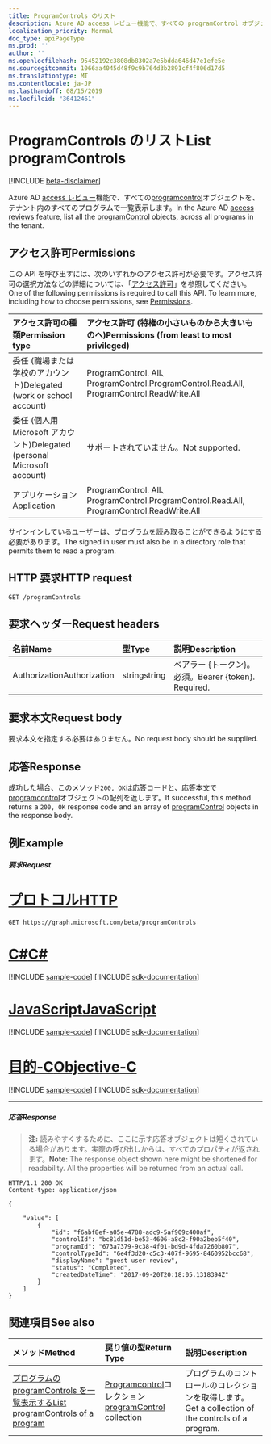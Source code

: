 ```yaml
---
title: ProgramControls のリスト
description: Azure AD access レビュー機能で、すべての programControl オブジェクトを、テナント内のすべてのプログラムで一覧表示します。
localization_priority: Normal
doc_type: apiPageType
ms.prod: ''
author: ''
ms.openlocfilehash: 95452192c3808db8302a7e5bdda646d47e1efe5e
ms.sourcegitcommit: 1066aa4045d48f9c9b764d3b2891cf4f806d17d5
ms.translationtype: MT
ms.contentlocale: ja-JP
ms.lasthandoff: 08/15/2019
ms.locfileid: "36412461"
---
```

# <a name="list-programcontrols"></a><span data-ttu-id="e252c-103">ProgramControls のリスト</span><span class="sxs-lookup"><span data-stu-id="e252c-103">List programControls</span></span>

[!INCLUDE [beta-disclaimer](../../includes/beta-disclaimer.md)]

<span data-ttu-id="e252c-104">Azure AD [access レビュー](../resources/accessreviews-root.md)機能で、すべての[programcontrol](../resources/programcontrol.md)オブジェクトを、テナント内のすべてのプログラムで一覧表示します。</span><span class="sxs-lookup"><span data-stu-id="e252c-104">In the Azure AD [access reviews](../resources/accessreviews-root.md) feature, list all the [programControl](../resources/programcontrol.md) objects, across all programs in the tenant.</span></span>
## <a name="permissions"></a><span data-ttu-id="e252c-105">アクセス許可</span><span class="sxs-lookup"><span data-stu-id="e252c-105">Permissions</span></span>
<span data-ttu-id="e252c-p101">この API を呼び出すには、次のいずれかのアクセス許可が必要です。アクセス許可の選択方法などの詳細については、「[アクセス許可](/graph/permissions-reference)」を参照してください。</span><span class="sxs-lookup"><span data-stu-id="e252c-p101">One of the following permissions is required to call this API. To learn more, including how to choose permissions, see [Permissions](/graph/permissions-reference).</span></span>

|<span data-ttu-id="e252c-108">アクセス許可の種類</span><span class="sxs-lookup"><span data-stu-id="e252c-108">Permission type</span></span>                        | <span data-ttu-id="e252c-109">アクセス許可 (特権の小さいものから大きいものへ)</span><span class="sxs-lookup"><span data-stu-id="e252c-109">Permissions (from least to most privileged)</span></span>              |
|:--------------------------------------|:---------------------------------------------------------|
|<span data-ttu-id="e252c-110">委任 (職場または学校のアカウント)</span><span class="sxs-lookup"><span data-stu-id="e252c-110">Delegated (work or school account)</span></span>     | <span data-ttu-id="e252c-111">ProgramControl. All、ProgramControl.</span><span class="sxs-lookup"><span data-stu-id="e252c-111">ProgramControl.Read.All, ProgramControl.ReadWrite.All</span></span>   |
|<span data-ttu-id="e252c-112">委任 (個人用 Microsoft アカウント)</span><span class="sxs-lookup"><span data-stu-id="e252c-112">Delegated (personal Microsoft account)</span></span> | <span data-ttu-id="e252c-113">サポートされていません。</span><span class="sxs-lookup"><span data-stu-id="e252c-113">Not supported.</span></span> |
|<span data-ttu-id="e252c-114">アプリケーション</span><span class="sxs-lookup"><span data-stu-id="e252c-114">Application</span></span>                            | <span data-ttu-id="e252c-115">ProgramControl. All、ProgramControl.</span><span class="sxs-lookup"><span data-stu-id="e252c-115">ProgramControl.Read.All, ProgramControl.ReadWrite.All</span></span>  |

<span data-ttu-id="e252c-116">サインインしているユーザーは、プログラムを読み取ることができるようにする必要があります。</span><span class="sxs-lookup"><span data-stu-id="e252c-116">The signed in user must also be in a directory role that permits them to read a program.</span></span>

## <a name="http-request"></a><span data-ttu-id="e252c-117">HTTP 要求</span><span class="sxs-lookup"><span data-stu-id="e252c-117">HTTP request</span></span>
<!-- { "blockType": "ignored" } -->
```http
GET /programControls
```
## <a name="request-headers"></a><span data-ttu-id="e252c-118">要求ヘッダー</span><span class="sxs-lookup"><span data-stu-id="e252c-118">Request headers</span></span>
| <span data-ttu-id="e252c-119">名前</span><span class="sxs-lookup"><span data-stu-id="e252c-119">Name</span></span>         | <span data-ttu-id="e252c-120">型</span><span class="sxs-lookup"><span data-stu-id="e252c-120">Type</span></span>        | <span data-ttu-id="e252c-121">説明</span><span class="sxs-lookup"><span data-stu-id="e252c-121">Description</span></span> |
|:-------------|:------------|:------------|
| <span data-ttu-id="e252c-122">Authorization</span><span class="sxs-lookup"><span data-stu-id="e252c-122">Authorization</span></span> | <span data-ttu-id="e252c-123">string</span><span class="sxs-lookup"><span data-stu-id="e252c-123">string</span></span> | <span data-ttu-id="e252c-p102">ベアラー \{トークン\}。必須。</span><span class="sxs-lookup"><span data-stu-id="e252c-p102">Bearer \{token\}. Required.</span></span> |

## <a name="request-body"></a><span data-ttu-id="e252c-126">要求本文</span><span class="sxs-lookup"><span data-stu-id="e252c-126">Request body</span></span>
<span data-ttu-id="e252c-127">要求本文を指定する必要はありません。</span><span class="sxs-lookup"><span data-stu-id="e252c-127">No request body should be supplied.</span></span>

## <a name="response"></a><span data-ttu-id="e252c-128">応答</span><span class="sxs-lookup"><span data-stu-id="e252c-128">Response</span></span>
<span data-ttu-id="e252c-129">成功した場合、このメソッド`200, OK`は応答コードと、応答本文で[programcontrol](../resources/programcontrol.md)オブジェクトの配列を返します。</span><span class="sxs-lookup"><span data-stu-id="e252c-129">If successful, this method returns a `200, OK` response code and an array of [programControl](../resources/programcontrol.md) objects in the response body.</span></span>

## <a name="example"></a><span data-ttu-id="e252c-130">例</span><span class="sxs-lookup"><span data-stu-id="e252c-130">Example</span></span>
##### <a name="request"></a><span data-ttu-id="e252c-131">要求</span><span class="sxs-lookup"><span data-stu-id="e252c-131">Request</span></span>


# <a name="httptabhttp"></a>[<span data-ttu-id="e252c-132">プロトコル</span><span class="sxs-lookup"><span data-stu-id="e252c-132">HTTP</span></span>](#tab/http)
<!-- {
  "blockType": "request",
  "name": "get_programControl"
}-->
```http
GET https://graph.microsoft.com/beta/programControls
```
# <a name="ctabcsharp"></a>[<span data-ttu-id="e252c-133">C#</span><span class="sxs-lookup"><span data-stu-id="e252c-133">C#</span></span>](#tab/csharp)
[!INCLUDE [sample-code](../includes/snippets/csharp/get-programcontrol-csharp-snippets.md)]
[!INCLUDE [sdk-documentation](../includes/snippets/snippets-sdk-documentation-link.md)]

# <a name="javascripttabjavascript"></a>[<span data-ttu-id="e252c-134">JavaScript</span><span class="sxs-lookup"><span data-stu-id="e252c-134">JavaScript</span></span>](#tab/javascript)
[!INCLUDE [sample-code](../includes/snippets/javascript/get-programcontrol-javascript-snippets.md)]
[!INCLUDE [sdk-documentation](../includes/snippets/snippets-sdk-documentation-link.md)]

# <a name="objective-ctabobjc"></a>[<span data-ttu-id="e252c-135">目的-C</span><span class="sxs-lookup"><span data-stu-id="e252c-135">Objective-C</span></span>](#tab/objc)
[!INCLUDE [sample-code](../includes/snippets/objc/get-programcontrol-objc-snippets.md)]
[!INCLUDE [sdk-documentation](../includes/snippets/snippets-sdk-documentation-link.md)]

---


##### <a name="response"></a><span data-ttu-id="e252c-136">応答</span><span class="sxs-lookup"><span data-stu-id="e252c-136">Response</span></span>
><span data-ttu-id="e252c-p103">**注:** 読みやすくするために、ここに示す応答オブジェクトは短くされている場合があります。実際の呼び出しからは、すべてのプロパティが返されます。</span><span class="sxs-lookup"><span data-stu-id="e252c-p103">**Note:** The response object shown here might be shortened for readability. All the properties will be returned from an actual call.</span></span>
<!-- {
  "blockType": "response",
  "truncated": true,
  "@odata.type": "microsoft.graph.programControl",
    "isCollection": true
} -->
```http
HTTP/1.1 200 OK
Content-type: application/json

{

    "value": [
        {
            "id": "f6abf8ef-a05e-4788-adc9-5af909c400af",
            "controlId": "bc81d51d-be53-4606-a8c2-f90a2beb5f40",
            "programId": "673a7379-9c38-4f01-bd9d-4fda7260b807",
            "controlTypeId": "6e4f3d20-c5c3-407f-9695-8460952bcc68",
            "displayName": "guest user review",
            "status": "Completed",
            "createdDateTime": "2017-09-20T20:18:05.1318394Z"
        }
    ]
}

```

## <a name="see-also"></a><span data-ttu-id="e252c-139">関連項目</span><span class="sxs-lookup"><span data-stu-id="e252c-139">See also</span></span>

| <span data-ttu-id="e252c-140">メソッド</span><span class="sxs-lookup"><span data-stu-id="e252c-140">Method</span></span>           | <span data-ttu-id="e252c-141">戻り値の型</span><span class="sxs-lookup"><span data-stu-id="e252c-141">Return Type</span></span>    |<span data-ttu-id="e252c-142">説明</span><span class="sxs-lookup"><span data-stu-id="e252c-142">Description</span></span>|
|:---------------|:--------|:----------|
|[<span data-ttu-id="e252c-143">プログラムの programControls を一覧表示する</span><span class="sxs-lookup"><span data-stu-id="e252c-143">List programControls of a program</span></span>](program-listcontrols.md) |     <span data-ttu-id="e252c-144">[Programcontrol](../resources/programcontrol.md)コレクション</span><span class="sxs-lookup"><span data-stu-id="e252c-144">[programControl](../resources/programcontrol.md) collection</span></span>|    <span data-ttu-id="e252c-145">プログラムのコントロールのコレクションを取得します。</span><span class="sxs-lookup"><span data-stu-id="e252c-145">Get a collection of the controls of a program.</span></span>|


<!--
{
  "type": "#page.annotation",
  "description": "List programControls",
  "keywords": "",
  "section": "documentation",
  "tocPath": "",
  "suppressions": [
  ]
}
-->
